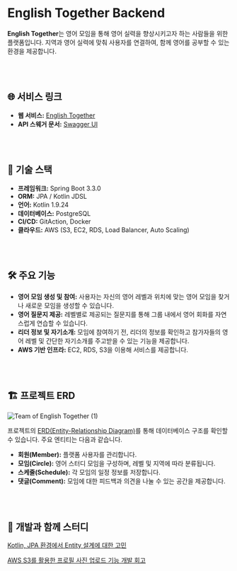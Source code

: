 # English Together Backend

**English Together**는 영어 모임을 통해 영어 실력을 향상시키고자 하는 사람들을 위한 플랫폼입니다. 지역과 영어 실력에 맞춰 사용자를 연결하여, 함께 영어를 공부할 수 있는 환경을 제공합니다.

<br><br>

## 🌐 **서비스 링크**

- **웹 서비스:** [English Together](https://www.english-together.shop/)
- **API 스웨거 문서:** [Swagger UI](https://api.english-together.shop/swagger-ui/index.html)

<br><br>

## 🔧 **기술 스택**

- **프레임워크:** Spring Boot 3.3.0
- **ORM:** JPA / Kotlin JDSL
- **언어:** Kotlin 1.9.24
- **데이터베이스:** PostgreSQL
- **CI/CD:** GitAction, Docker
- **클라우드:** AWS (S3, EC2, RDS, Load Balancer, Auto Scaling)

<br><br>

## 🛠️ **주요 기능**

- **영어 모임 생성 및 참여:** 사용자는 자신의 영어 레벨과 위치에 맞는 영어 모임을 찾거나 새로운 모임을 생성할 수 있습니다.
- **영어 질문지 제공:** 레벨별로 제공되는 질문지를 통해 그룹 내에서 영어 회화를 자연스럽게 연습할 수 있습니다.
- **리더 정보 및 자기소개:** 모임에 참여하기 전, 리더의 정보를 확인하고 참가자들의 영어 레벨 및 간단한 자기소개를 주고받을 수 있는 기능을 제공합니다.
- **AWS 기반 인프라:** EC2, RDS, S3을 이용해 서비스를 제공합니다.

<br><br>

## 🏗️ **프로젝트 ERD**
![Team of English Together (1)](https://github.com/user-attachments/assets/f73c8f55-2210-4c8e-b009-f3db3222f475)

프로젝트의 [ERD(Entity-Relationship Diagram)](https://www.erdcloud.com/d/jzyEvDZbEjwrWNdth)를 통해 데이터베이스 구조를 확인할 수 있습니다. 주요 엔티티는 다음과 같습니다.

- **회원(Member):** 플랫폼 사용자를 관리합니다.
- **모임(Circle):** 영어 스터디 모임을 구성하며, 레벨 및 지역에 따라 분류됩니다.
- **스케줄(Schedule):** 각 모임의 일정 정보를 저장합니다.
- **댓글(Comment):** 모임에 대한 피드백과 의견을 나눌 수 있는 공간을 제공합니다.

<br><br>

## 🧐 **개발과 함께 스터디**

[Kotlin, JPA 환경에서 Entity 설계에 대한 고민](https://fun-coding-study.tistory.com/404)

[AWS S3를 활용한 프로필 사진 업로드 기능 개발 회고](https://fun-coding-study.tistory.com/405)
